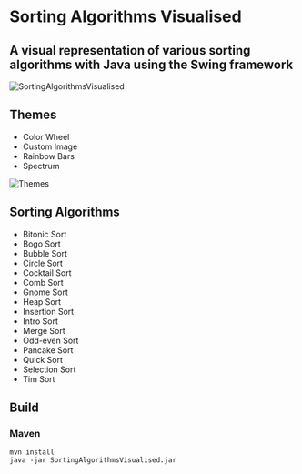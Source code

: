 # Sorting Algorithms Visualised

## A visual representation of various sorting algorithms with Java using the Swing framework

![SortingAlgorithmsVisualised](https://user-images.githubusercontent.com/63204672/102017025-2a3f2900-3d5c-11eb-807d-fa27f7845475.png)

## Themes
 - Color Wheel
 - Custom Image
 - Rainbow Bars
 - Spectrum

![Themes](https://user-images.githubusercontent.com/63204672/101923791-c3890680-3bc7-11eb-9560-c00c69484d84.png)

## Sorting Algorithms
- Bitonic Sort
- Bogo Sort
- Bubble Sort
- Circle Sort
- Cocktail Sort
- Comb Sort
- Gnome Sort
- Heap Sort
- Insertion Sort
- Intro Sort
- Merge Sort
- Odd-even Sort
- Pancake Sort
- Quick Sort
- Selection Sort
- Tim Sort

## Build
### Maven
```
mvn install
java -jar SortingAlgorithmsVisualised.jar
```
